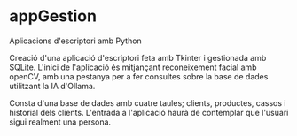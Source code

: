 # appGestion
Aplicacions d'escriptori amb Python

Creació d'una aplicació d'escriptori feta amb Tkinter i gestionada amb SQLite. 
L'inici de l'aplicació és mitjançant reconeixement facial amb openCV, amb una pestanya
per a fer consultes sobre la base de dades utilitzant la IA d'Ollama.

Consta d'una base de dades amb cuatre taules; clients, productes, cassos i historial dels clients.
L'entrada a l'aplicació haurà de contemplar que l'usuari sigui realment una persona.

